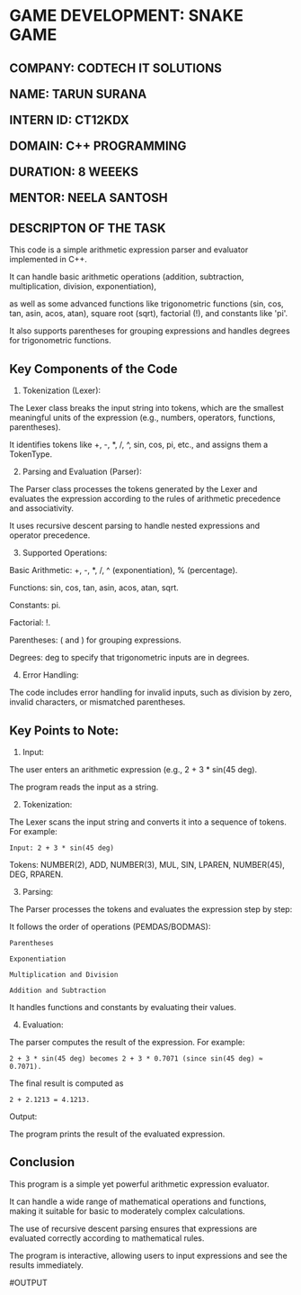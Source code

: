 <h1>GAME DEVELOPMENT: SNAKE GAME</h1>

<h2>COMPANY: CODTECH IT SOLUTIONS

NAME: TARUN SURANA

INTERN ID: CT12KDX

DOMAIN: C++ PROGRAMMING

DURATION: 8 WEEEKS

MENTOR: NEELA SANTOSH</h2>

<h2>DESCRIPTON OF THE TASK</h2>

This code is a simple arithmetic expression parser and evaluator implemented in C++.

It can handle basic arithmetic operations (addition, subtraction, multiplication, division, exponentiation),

as well as some advanced functions like trigonometric functions (sin, cos, tan, asin, acos, atan), square root (sqrt), factorial (!), and constants like 'pi'.

It also supports parentheses for grouping expressions and handles degrees for trigonometric functions.

<h2>Key Components of the Code</h2>

1. Tokenization (Lexer):

The Lexer class breaks the input string into tokens, which are the smallest meaningful units of the expression (e.g., numbers, operators, functions, parentheses).

It identifies tokens like +, -, *, /, ^, sin, cos, pi, etc., and assigns them a TokenType.

2. Parsing and Evaluation (Parser):

The Parser class processes the tokens generated by the Lexer and evaluates the expression according to the rules of arithmetic precedence and associativity.

It uses recursive descent parsing to handle nested expressions and operator precedence.

3. Supported Operations:

Basic Arithmetic: +, -, *, /, ^ (exponentiation), % (percentage).

Functions: sin, cos, tan, asin, acos, atan, sqrt.

Constants: pi.

Factorial: !.

Parentheses: ( and ) for grouping expressions.

Degrees: deg to specify that trigonometric inputs are in degrees.

4. Error Handling:

The code includes error handling for invalid inputs, such as division by zero, invalid characters, or mismatched parentheses.

<h2>Key Points to Note:</h2>

1. Input:

The user enters an arithmetic expression (e.g., 2 + 3 * sin(45 deg).

The program reads the input as a string.

2. Tokenization:

The Lexer scans the input string and converts it into a sequence of tokens. For example:

    Input: 2 + 3 * sin(45 deg)

Tokens: NUMBER(2), ADD, NUMBER(3), MUL, SIN, LPAREN, NUMBER(45), DEG, RPAREN.

3. Parsing:

The Parser processes the tokens and evaluates the expression step by step:

It follows the order of operations (PEMDAS/BODMAS):

    Parentheses

    Exponentiation

    Multiplication and Division

    Addition and Subtraction

It handles functions and constants by evaluating their values.

4. Evaluation:

The parser computes the result of the expression. For example:

    2 + 3 * sin(45 deg) becomes 2 + 3 * 0.7071 (since sin(45 deg) ≈ 0.7071).

The final result is computed as

    2 + 2.1213 = 4.1213.

Output:

The program prints the result of the evaluated expression.

<h2>Conclusion</h2>

This program is a simple yet powerful arithmetic expression evaluator.

It can handle a wide range of mathematical operations and functions, making it suitable for basic to moderately complex calculations.

The use of recursive descent parsing ensures that expressions are evaluated correctly according to mathematical rules.

The program is interactive, allowing users to input expressions and see the results immediately.

#OUTPUT

